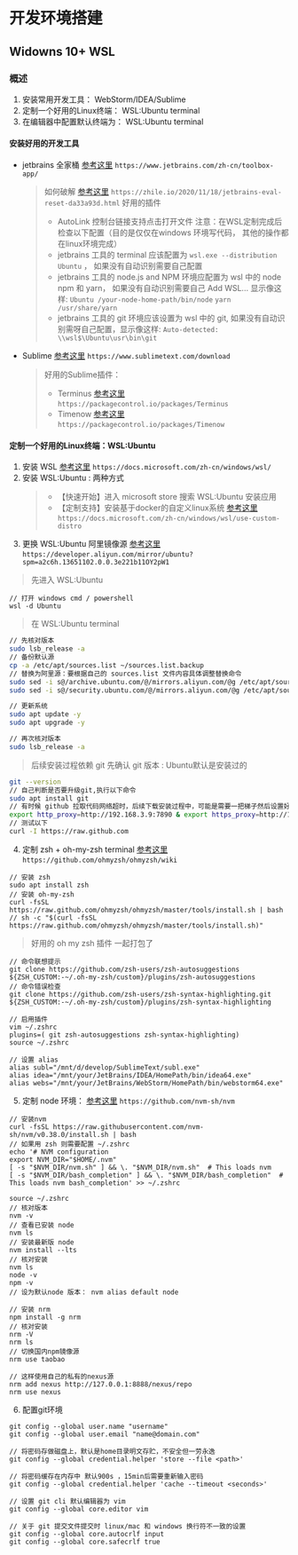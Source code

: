 # 开发环境搭建
## Widowns 10+ WSL

### 概述
1. 安装常用开发工具： WebStorm/IDEA/Sublime
2. 定制一个好用的Linux终端： WSL:Ubuntu terminal
3. 在编辑器中配置默认终端为： WSL:Ubuntu terminal

#### 安装好用的开发工具
- jetbrains 全家桶 [参考这里](https://www.jetbrains.com/zh-cn/toolbox-app/) `https://www.jetbrains.com/zh-cn/toolbox-app/`

    > 如何破解 [参考这里](https://zhile.io/2020/11/18/jetbrains-eval-reset-da33a93d.html) `https://zhile.io/2020/11/18/jetbrains-eval-reset-da33a93d.html`
    > 好用的插件
    > - AutoLink 控制台链接支持点击打开文件 
    > 注意：在WSL定制完成后检查以下配置（目的是仅仅在windows 环境写代码， 其他的操作都在linux环境完成）
    > - jetbrains 工具的 terminal 应该配置为 `wsl.exe --distribution Ubuntu` ， 如果没有自动识别需要自己配置
    > - jetbrains 工具的 node.js and NPM 环境应配置为 wsl 中的 node npm 和 yarn， 如果没有自动识别需要自己 Add WSL... 显示像这样: `Ubuntu /your-node-home-path/bin/node` `yarn /usr/share/yarn`
    > - jetbrains 工具的 git 环境应该设置为 wsl 中的 git, 如果没有自动识别需呀自己配置，显示像这样: `Auto-detected: \\wsl$\Ubuntu\usr\bin\git`

- Sublime [参考这里](https://www.sublimetext.com/download) `https://www.sublimetext.com/download`
    > 好用的Sublime插件： 
    > - Terminus [参考这里](https://packagecontrol.io/packages/Terminus) `https://packagecontrol.io/packages/Terminus`
    > - Timenow [参考这里](https://packagecontrol.io/packages/Timenow) `https://packagecontrol.io/packages/Timenow`

#### 定制一个好用的Linux终端：WSL:Ubuntu
1. 安装 WSL [参考这里](https://docs.microsoft.com/zh-cn/windows/wsl/) `https://docs.microsoft.com/zh-cn/windows/wsl/`
2. 安装 WSL:Ubuntu : 两种方式
    > - 【快速开始】进入 microsoft store 搜索 WSL:Ubuntu 安装应用
    > - 【定制支持】安装基于docker的自定义linux系统 [参考这里](https://docs.microsoft.com/zh-cn/windows/wsl/use-custom-distro) `https://docs.microsoft.com/zh-cn/windows/wsl/use-custom-distro`
3. 更换 WSL:Ubuntu 阿里镜像源 [参考这里](https://developer.aliyun.com/mirror/ubuntu?spm=a2c6h.13651102.0.0.3e221b11OY2pW1) `https://developer.aliyun.com/mirror/ubuntu?spm=a2c6h.13651102.0.0.3e221b11OY2pW1`
> 先进入 WSL:Ubuntu 
```
// 打开 windows cmd / powershell 
wsl -d Ubuntu
```
> 在 WSL:Ubuntu terminal
```bash
// 先核对版本
sudo lsb_release -a
// 备份默认源
cp -a /etc/apt/sources.list ~/sources.list.backup
// 替换为阿里源：要根据自己的 sources.list 文件内容具体调整替换命令
sudo sed -i s@/archive.ubuntu.com/@/mirrors.aliyun.com/@g /etc/apt/sources.list
sudo sed -i s@/security.ubuntu.com/@/mirrors.aliyun.com/@g /etc/apt/sources.list

// 更新系统
sudo apt update -y
sudo apt upgrade -y

// 再次核对版本
sudo lsb_release -a
```
> 后续安装过程依赖 git 先确认 git 版本 : Ubuntu默认是安装过的
```bash
git --version
// 自己判断是否要升级git,执行以下命令
sudo apt install git
// 有时候 github 拉取代码网络超时，后续下载安装过程中，可能是需要一把梯子然后设置好代理, 主机允许 lan 连接
export http_proxy=http://192.168.3.9:7890 & export https_proxy=http://192.168.3.9:7890
// 测试以下
curl -I https://raw.github.com
```

4. 定制 zsh + oh-my-zsh terminal [参考这里](https://github.com/ohmyzsh/ohmyzsh/wiki) `https://github.com/ohmyzsh/ohmyzsh/wiki`
```
// 安装 zsh
sudo apt install zsh
// 安装 oh-my-zsh
curl -fsSL https://raw.github.com/ohmyzsh/ohmyzsh/master/tools/install.sh | bash
// sh -c "$(curl -fsSL https://raw.github.com/ohmyzsh/ohmyzsh/master/tools/install.sh)"
```
> 好用的 oh my zsh 插件 一起打包了
```
// 命令联想提示
git clone https://github.com/zsh-users/zsh-autosuggestions ${ZSH_CUSTOM:-~/.oh-my-zsh/custom}/plugins/zsh-autosuggestions
// 命令错误检查
git clone https://github.com/zsh-users/zsh-syntax-highlighting.git ${ZSH_CUSTOM:-~/.oh-my-zsh/custom}/plugins/zsh-syntax-highlighting

// 启用插件
vim ~/.zshrc
plugins=( git zsh-autosuggestions zsh-syntax-highlighting)
source ~/.zshrc

// 设置 alias
alias subl="/mnt/d/develop/SublimeText/subl.exe"
alias idea="/mnt/your/JetBrains/IDEA/HomePath/bin/idea64.exe"
alias webs="/mnt/your/JetBrains/WebStorm/HomePath/bin/webstorm64.exe"
```

5. 定制 node 环境： [参考这里](https://github.com/nvm-sh/nvm) `https://github.com/nvm-sh/nvm`
```
// 安装nvm
curl -fsSL https://raw.githubusercontent.com/nvm-sh/nvm/v0.38.0/install.sh | bash
// 如果用 zsh 则需要配置 ~/.zshrc
echo '# NVM configuration
export NVM_DIR="$HOME/.nvm"
[ -s "$NVM_DIR/nvm.sh" ] && \. "$NVM_DIR/nvm.sh"  # This loads nvm
[ -s "$NVM_DIR/bash_completion" ] && \. "$NVM_DIR/bash_completion"  # This loads nvm bash_completion' >> ~/.zshrc

source ~/.zshrc
// 核对版本
nvm -v
// 查看已安装 node
nvm ls
// 安装最新版 node
nvm install --lts
// 核对安装
nvm ls
node -v
npm -v
// 设为默认node 版本： nvm alias default node

// 安装 nrm
npm install -g nrm
// 核对安装
nrm -V
nrm ls
// 切换国内npm镜像源
nrm use taobao

// 这样使用自己的私有的nexus源
nrm add nexus http://127.0.0.1:8888/nexus/repo
nrm use nexus
```

6. 配置git环境

```
git config --global user.name "username"
git config --global user.email "name@domain.com"

// 将密码存做磁盘上，默认是home目录明文存贮，不安全但一劳永逸
git config --global credential.helper 'store --file <path>'

// 将密码缓存在内存中 默认900s ，15min后需要重新输入密码
git config --global credential.helper 'cache --timeout <seconds>'

// 设置 git cli 默认编辑器为 vim
git config --global core.editor vim

// 关于 git 提交文件提交时 linux/mac 和 windows 换行符不一致的设置
git config --global core.autocrlf input
git config --global core.safecrlf true

```


